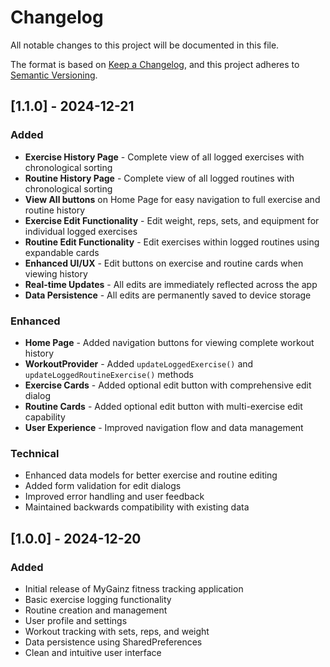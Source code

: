 # Changelog

All notable changes to this project will be documented in this file.

The format is based on [Keep a Changelog](https://keepachangelog.com/en/1.0.0/),
and this project adheres to [Semantic Versioning](https://semver.org/spec/v2.0.0.html).

## [1.1.0] - 2024-12-21

### Added
- **Exercise History Page** - Complete view of all logged exercises with chronological sorting
- **Routine History Page** - Complete view of all logged routines with chronological sorting
- **View All buttons** on Home Page for easy navigation to full exercise and routine history
- **Exercise Edit Functionality** - Edit weight, reps, sets, and equipment for individual logged exercises
- **Routine Edit Functionality** - Edit exercises within logged routines using expandable cards
- **Enhanced UI/UX** - Edit buttons on exercise and routine cards when viewing history
- **Real-time Updates** - All edits are immediately reflected across the app
- **Data Persistence** - All edits are permanently saved to device storage

### Enhanced
- **Home Page** - Added navigation buttons for viewing complete workout history
- **WorkoutProvider** - Added `updateLoggedExercise()` and `updateLoggedRoutineExercise()` methods
- **Exercise Cards** - Added optional edit button with comprehensive edit dialog
- **Routine Cards** - Added optional edit button with multi-exercise edit capability
- **User Experience** - Improved navigation flow and data management

### Technical
- Enhanced data models for better exercise and routine editing
- Added form validation for edit dialogs
- Improved error handling and user feedback
- Maintained backwards compatibility with existing data

## [1.0.0] - 2024-12-20

### Added
- Initial release of MyGainz fitness tracking application
- Basic exercise logging functionality
- Routine creation and management
- User profile and settings
- Workout tracking with sets, reps, and weight
- Data persistence using SharedPreferences
- Clean and intuitive user interface 